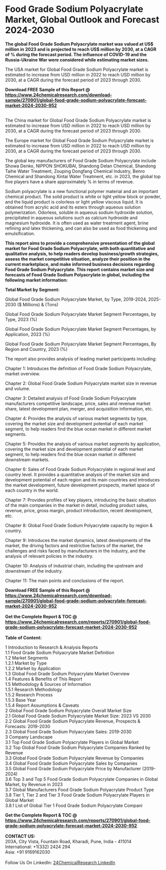 <h1>Food Grade Sodium Polyacrylate Market, Global Outlook and Forecast 2024-2030</h1><p><strong>The global Food Grade Sodium Polyacrylate market was valued at US$ million in 2023 and is projected to reach US$ million by 2030, at a CAGR of % during the forecast period. The influence of COVID-19 and the Russia-Ukraine War were considered while estimating market sizes.</strong></p><p>
</p><p>The USA market for Global Food Grade Sodium Polyacrylate market is estimated to increase from USD million in 2022 to reach USD million by 2030, at a CAGR during the forecast period of 2023 through 2030.</p><div><b>Download FREE Sample of this Report @ 
            <a href="https://www.24chemicalresearch.com/download-sample/270901/global-food-grade-sodium-polyacrylate-forecast-market-2024-2030-952">
            https://www.24chemicalresearch.com/download-sample/270901/global-food-grade-sodium-polyacrylate-forecast-market-2024-2030-952</a></b></div><br><p>
</p><p>The China market for Global Food Grade Sodium Polyacrylate market is estimated to increase from USD million in 2022 to reach USD million by 2030, at a CAGR during the forecast period of 2023 through 2030.</p><p>
</p><p>The Europe market for Global Food Grade Sodium Polyacrylate market is estimated to increase from USD million in 2022 to reach USD million by 2030, at a CAGR during the forecast period of 2023 through 2030.</p><p>
</p><p>The global key manufacturers of Food Grade Sodium Polyacrylate include Showa Denko, NIPPON SHOKUBAl, Shandong Delan Chemical, Shandong Taihe Water Treatment, Zouping Dongfang Chemical lndustry, Benro Chemical and Shandong Xintai Water Treatment, etc. in 2023, the global top five players have a share approximately % in terms of revenue.</p><p>
Sodium polyacrylate is a new functional polymer material and an important chemical product. The solid product is white or light yellow block or powder, and the liquid product is colorless or light yellow viscous liquid. It is obtained from acrylic acid and its esters through aqueous solution polymerization. Odorless, soluble in aqueous sodium hydroxide solution, precipitated in aqueous solutions such as calcium hydroxide and magnesium hydroxide. It is often used as water treatment agent, brine refining and latex thickening, and can also be used as food thickening and emulsification.</p><p>
<strong>This report aims to provide a comprehensive presentation of the global market for Food Grade Sodium Polyacrylate, with both quantitative and qualitative analysis, to help readers develop business/growth strategies, assess the market competitive situation, analyze their position in the current marketplace, and make informed business decisions regarding Food Grade Sodium Polyacrylate. This report contains market size and forecasts of Food Grade Sodium Polyacrylate in global, including the following market information:</strong></p><p>
</p><p>
<strong>Total Market by Segment:</strong></p><p>
Global Food Grade Sodium Polyacrylate Market, by Type, 2019-2024, 2025-2030 ($ Millions) &amp; (Tons)</p><p>
Global Food Grade Sodium Polyacrylate Market Segment Percentages, by Type, 2023 (%)</p><p>
</p><p>
Global Food Grade Sodium Polyacrylate Market Segment Percentages, by Application, 2023 (%)</p><p>
</p><p>
Global Food Grade Sodium Polyacrylate Market Segment Percentages, By Region and Country, 2023 (%)</p><p>
</p><p>
The report also provides analysis of leading market participants including:</p><p>
</p><p>
</p><p>
Chapter 1: Introduces the definition of Food Grade Sodium Polyacrylate, market overview.</p><p>
Chapter 2: Global Food Grade Sodium Polyacrylate market size in revenue and volume.</p><p>
Chapter 3: Detailed analysis of Food Grade Sodium Polyacrylate manufacturers competitive landscape, price, sales and revenue market share, latest development plan, merger, and acquisition information, etc.</p><p>
Chapter 4: Provides the analysis of various market segments by type, covering the market size and development potential of each market segment, to help readers find the blue ocean market in different market segments.</p><p>
Chapter 5: Provides the analysis of various market segments by application, covering the market size and development potential of each market segment, to help readers find the blue ocean market in different downstream markets.</p><p>
Chapter 6: Sales of Food Grade Sodium Polyacrylate in regional level and country level. It provides a quantitative analysis of the market size and development potential of each region and its main countries and introduces the market development, future development prospects, market space of each country in the world.</p><p>
Chapter 7: Provides profiles of key players, introducing the basic situation of the main companies in the market in detail, including product sales, revenue, price, gross margin, product introduction, recent development, etc.</p><p>
Chapter 8: Global Food Grade Sodium Polyacrylate capacity by region &amp; country.</p><p>
Chapter 9: Introduces the market dynamics, latest developments of the market, the driving factors and restrictive factors of the market, the challenges and risks faced by manufacturers in the industry, and the analysis of relevant policies in the industry.</p><p>
Chapter 10: Analysis of industrial chain, including the upstream and downstream of the industry.</p><p>
Chapter 11: The main points and conclusions of the report.</p><div><b>Download FREE Sample of this Report @ 
            <a href="https://www.24chemicalresearch.com/download-sample/270901/global-food-grade-sodium-polyacrylate-forecast-market-2024-2030-952">
            https://www.24chemicalresearch.com/download-sample/270901/global-food-grade-sodium-polyacrylate-forecast-market-2024-2030-952</a></b></div><br><div><b>Get the Complete Report & TOC @ 
            <a href="https://www.24chemicalresearch.com/reports/270901/global-food-grade-sodium-polyacrylate-forecast-market-2024-2030-952">
            https://www.24chemicalresearch.com/reports/270901/global-food-grade-sodium-polyacrylate-forecast-market-2024-2030-952</a></b></div><br>
            <b>Table of Content:</b><p>1 Introduction to Research & Analysis Reports<br />
    1.1 Food Grade Sodium Polyacrylate Market Definition<br />
    1.2 Market Segments<br />
        1.2.1 Market by Type<br />
        1.2.2 Market by Application<br />
    1.3 Global Food Grade Sodium Polyacrylate Market Overview<br />
    1.4 Features & Benefits of This Report<br />
    1.5 Methodology & Sources of Information<br />
        1.5.1 Research Methodology<br />
        1.5.2 Research Process<br />
        1.5.3 Base Year<br />
        1.5.4 Report Assumptions & Caveats<br />
2 Global Food Grade Sodium Polyacrylate Overall Market Size<br />
    2.1 Global Food Grade Sodium Polyacrylate Market Size: 2023 VS 2030<br />
    2.2 Global Food Grade Sodium Polyacrylate Revenue, Prospects & Forecasts: 2019-2030<br />
    2.3 Global Food Grade Sodium Polyacrylate Sales: 2019-2030<br />
3 Company Landscape<br />
    3.1 Top Food Grade Sodium Polyacrylate Players in Global Market<br />
    3.2 Top Global Food Grade Sodium Polyacrylate Companies Ranked by Revenue<br />
    3.3 Global Food Grade Sodium Polyacrylate Revenue by Companies<br />
    3.4 Global Food Grade Sodium Polyacrylate Sales by Companies<br />
    3.5 Global Food Grade Sodium Polyacrylate Price by Manufacturer (2019-2024)<br />
    3.6 Top 3 and Top 5 Food Grade Sodium Polyacrylate Companies in Global Market, by Revenue in 2023<br />
    3.7 Global Manufacturers Food Grade Sodium Polyacrylate Product Type<br />
    3.8 Tier 1, Tier 2 and Tier 3 Food Grade Sodium Polyacrylate Players in Global Market<br />
        3.8.1 List of Global Tier 1 Food Grade Sodium Polyacrylate Compani</p><div><b>Get the Complete Report & TOC @ 
            <a href="https://www.24chemicalresearch.com/reports/270901/global-food-grade-sodium-polyacrylate-forecast-market-2024-2030-952">
            https://www.24chemicalresearch.com/reports/270901/global-food-grade-sodium-polyacrylate-forecast-market-2024-2030-952</a></b></div><br><b>CONTACT US:</b><br>
            203A, City Vista, Fountain Road, Kharadi, Pune, India - 411014<br>
            International: +1(332) 2424 294<br>
            Asia: +91 9169162030 <br><br>
            Follow Us On LinkedIn: <a href="https://www.linkedin.com/company/24chemicalresearch/">24ChemicalResearch LinkedIn</a>